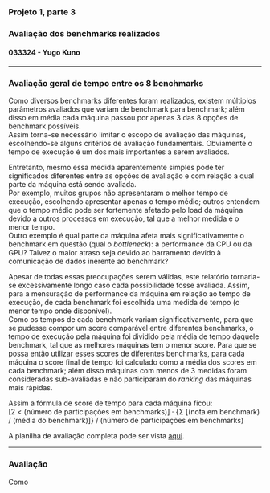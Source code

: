 ### Projeto 1, parte 3
### Avaliação dos benchmarks realizados
#### 033324 - Yugo Kuno

---

### Avaliação geral de tempo entre os 8 benchmarks

Como diversos benchmarks diferentes foram realizados, existem múltiplos parâmetros avaliados que variam de benchmark para benchmark; além disso em média cada máquina passou por apenas 3 das 8 opções de benchmark possíveis.  
Assim torna-se necessário limitar o escopo de avaliação das máquinas, escolhendo-se alguns critérios de avaliação fundamentais. Obviamente o tempo de execução é um dos mais importantes a serem avaliados.  

Entretanto, mesmo essa medida aparentemente simples pode ter significados diferentes entre as opções de avaliação e com relação a qual parte da máquina está sendo avaliada.  
Por exemplo, muitos grupos não apresentaram o melhor tempo de execução, escolhendo apresentar apenas o tempo médio; outros entendem que o tempo médio pode ser fortemente afetado pelo load da máquina devido a outros processos em execução, tal que a melhor medida é o menor tempo.  
Outro exemplo é qual parte da máquina afeta mais significativamente o benchmark em questão (qual o _bottleneck_): a performance da CPU ou da GPU? Talvez o maior atraso seja devido ao barramento devido à comunicação de dados inerente ao benchmark?  

Apesar de todas essas preocupações serem válidas, este relatório tornaria-se excessivamente longo caso cada possibilidade fosse avaliada. Assim, para a mensuração de performance da máquina em relação ao tempo de execução, de cada benchmark foi escolhida uma medida de tempo (o menor tempo onde disponível).  
Como os tempos de cada benchmark variam significativamente, para que se pudesse compor um score comparável entre diferentes benchmarks, o tempo de execução pela máquina foi dividido pela média de tempo daquele benchmark, tal que as melhores máquinas tem o menor score. Para que se possa então utilizar esses scores de diferentes benchmarks, para cada máquina o score final de tempo foi calculado como a média dos scores em cada benchmark; além disso máquinas com menos de 3 medidas foram consideradas sub-avaliadas e não participaram do _ranking_ das máquinas mais rápidas.

Assim a fórmula de score de tempo para cada máquina ficou:  
[2 < (número de participações em benchmarks)] · {Σ [(nota em benchmark) / (média do benchmark)]} / (número de participações em benchmarks)

A planilha de avaliação completa pode ser vista [aqui](./time_evaluation.ods).


---

### Avaliação 

Como 
